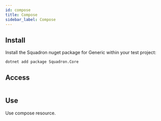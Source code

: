 ```yaml
---
id: compose
title: Compose
sidebar_label: Compose
---
```


## Install

Install the Squadron nuget package for Generic within your test project:

```bash
dotnet add package Squadron.Core
```

## Access

```csharp

```

## Use

Use compose resource.

```csharp

```

